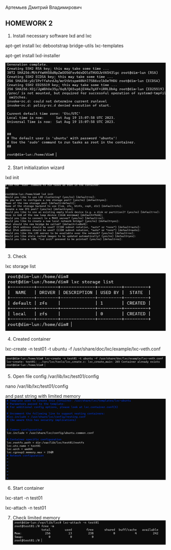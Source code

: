 Артемьев Дмитрий Владимирович


## HOMEWORK 2

1. Install necessary software lxd and lxc
     
apt-get install lxc debootstrap bridge-utils lxc-templates

apt-get install lxd-installer

![Alt text](image.png)

2. Start initialization wizard

lxd init 

![Alt text](image-1.png)

3. Check
   
lxc storage list

![Alt text](image-2.png)

4. Created container
   
lxc-create -n test01 -t ubuntu -f /usr/share/doc/lxc/example/lxc-veth.conf

![Alt text](image-3.png)

5. Open file config /var/lib/lxc/test01/config

nano /var/lib/lxc/test01/config

and past string with limited memory
![Alt text](image-4.png)

6. Start container

lxc-start -n test01 

lxc-attach -n test01 

7. Check limited memory
![Alt text](image-5.png)

